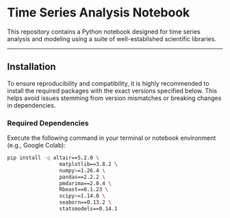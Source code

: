 # Time Series Analysis Notebook

This repository contains a Python notebook designed for time series analysis and modeling using a suite of well-established scientific libraries.

---

## Installation

To ensure reproducibility and compatibility, it is highly recommended to install the required packages with the exact versions specified below. This helps avoid issues stemming from version mismatches or breaking changes in dependencies.

### Required Dependencies

Execute the following command in your terminal or notebook environment (e.g., Google Colab):

```bash
pip install -q altair==5.2.0 \
                 matplotlib==3.8.2 \
                 numpy>=1.26.4 \
                 pandas==2.2.2 \
                 pmdarima==2.0.4 \
                 Rbeast==0.1.23 \
                 scipy>=1.14.0 \
                 seaborn==0.13.2 \
                 statsmodels==0.14.1
